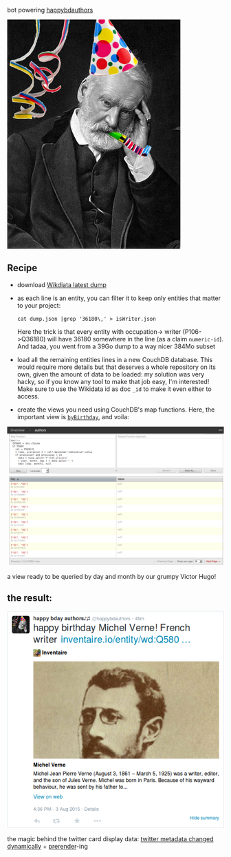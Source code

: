 bot powering [happybdauthors](https://twitter.com/happybdauthors)

![Victor_Hugo_HAPPY_BIRTHDAY](/images/Victor_Hugo_HAPPY_BIRTHDAY.png)


## Recipe

* download [Wikdiata latest dump](https://www.wikidata.org/wiki/Wikidata:Database_download#JSON_dumps_.28recommended.29)
* as each line is an entity, you can filter it to keep only entities that matter to your project:
  ```
  cat dump.json |grep '36180\,' > isWriter.json
  ```

  Here the trick is that every entity with occupation-> writer (P106->Q36180) will have 36180 somewhere in the line (as a claim `numeric-id`). And tadaa, you went from a 39Go dump to a way nicer 384Mo subset

* load all the remaining entities lines in a new CouchDB database.
This would require more details but that deserves a whole repository on its own, given the amount of data to be loaded: my solution was very hacky, so if you know any tool to make that job easy, I'm interested!
Make sure to use the Wikidata id as doc `_id` to make it even either to access.

* create the views you need using CouchDB's map functions. Here, the important view is [`byBirthday`](/design_docs/authors.json), and voila:

![authors-per-day](/images/authors-per-day.png)

a view ready to be queried by day and month by our grumpy Victor Hugo!



## the result:


![michel-verne](/images/michel-verne.png)

the magic behind the twitter card display data: [twitter metadata changed dynamically](https://github.com/inventaire/inventaire-client/blob/master/app/modules/general/lib/head_metadata.coffee) + [prerender](https://github.com/inventaire/prerender)-ing
